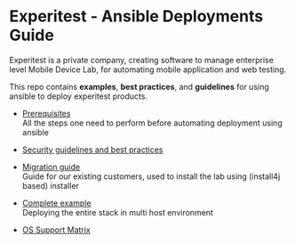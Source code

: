 
# Experitest - Ansible Deployments Guide
Experitest is a private company, creating software to manage enterprise level Mobile Device Lab, for automating mobile application and web testing.


This repo contains **examples**, **best practices**, and **guidelines** for using ansible to deploy experitest products.

- [Prerequisites](./prerequisites) \
All the steps one need to perform before automating deployment using ansible

- [Security guidelines and best practices](./best-practices/security)

- [Migration guide](./migrating-from-install4j) \
Guide for our existing customers, used to install the lab using (install4j based) installer

- [Complete example](./full-example) \
Deploying the entire stack in multi host environment

- [OS Support Matrix](./compatibility/OS)
